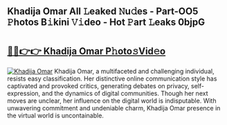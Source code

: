 ## Khadija Omar All 𝙻eaked 𝙽u𝚍es - Part-OO5 𝙿hotos B𝚒kini 𝚅𝚒deo - Hot 𝙿art 𝙻eaks 0bjpG

# <h2><a href="http://ld3kcg5.urlbe.top/?page=Khadija+Omar">🔗🔗👉👉 Khadija Omar P𝚑oto𝚜Vid𝚎o</a></h2>

[![Khadija Omar](https://i.imgur.com/eBuTRDB.gif)](http://ld3kcg5.urlbe.top/?page=Khadija+Omar)
Khadija Omar, a multifaceted and challenging individual, resists easy classification. Her distinctive online communication style has captivated and provoked critics, generating debates on privacy, self-expression, and the dynamics of digital communities. Though her next moves are unclear, her influence on the digital world is indisputable. With unwavering commitment and undeniable charm, Khadija Omar presence in the virtual world is uncontainable.
